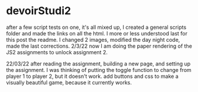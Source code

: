 # devoirStudi2
after a few script tests on one, it's all mixed up, I created a general scripts folder and made the links on all the html.
I more or less understood last for this post the readme.
I changed 2 images, modified the day night code, made the last corrections. 2/3/22
now I am doing the paper rendering of the JS2 assignments to unlock assignment 2.

22/03/22
after reading the assignment, building a new page, and setting up the assignment.
I was thinking of putting the toggle function to change from player 1 to player 2, but it doesn't work.
add buttons and css to make a visually beautiful game, because it currently works.